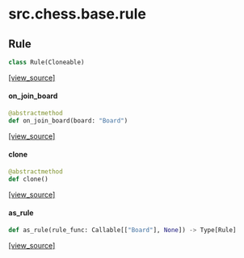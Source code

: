 <a id="src.chess.base.rule"></a>

# src.chess.base.rule

<a id="src.chess.base.rule.Rule"></a>

## Rule

```python
class Rule(Cloneable)
```

[[view_source]](https://github.com/WolfDWyc/ChessMaker/blob/fa904e10464b6e4f95136eb8c6d988f269e3f1a5/src\chess\base\rule.py#L10)

<a id="src.chess.base.rule.Rule.on_join_board"></a>

#### on\_join\_board

```python
@abstractmethod
def on_join_board(board: "Board")
```

[[view_source]](https://github.com/WolfDWyc/ChessMaker/blob/fa904e10464b6e4f95136eb8c6d988f269e3f1a5/src\chess\base\rule.py#L12)

<a id="src.chess.base.rule.Rule.clone"></a>

#### clone

```python
@abstractmethod
def clone()
```

[[view_source]](https://github.com/WolfDWyc/ChessMaker/blob/fa904e10464b6e4f95136eb8c6d988f269e3f1a5/src\chess\base\rule.py#L16)

<a id="src.chess.base.rule.as_rule"></a>

#### as\_rule

```python
def as_rule(rule_func: Callable[["Board"], None]) -> Type[Rule]
```

[[view_source]](https://github.com/WolfDWyc/ChessMaker/blob/fa904e10464b6e4f95136eb8c6d988f269e3f1a5/src\chess\base\rule.py#L20)

